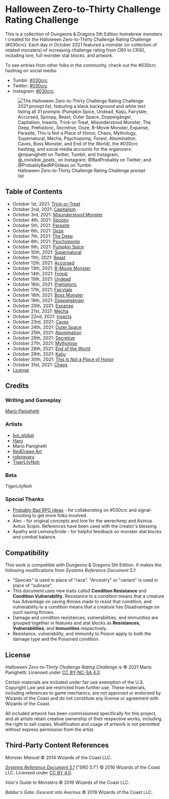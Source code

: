 # Halloween Zero-to-Thirty Challenge Rating Challenge

This is a collection of Dungeons & Dragons 5th Edition homebrew monsters I created for the Halloween Zero-to-Thirty Challenge Rating Challenge (#030crc). Each day in October 2021 featured a monster (or collection of related monsters) of increasing challenge rating from CR0 to CR30, including lore, full monster stat blocks, and artwork.

To see entries from other folks in the community, check out the #030crc hashtag on social media:

- Tumblr: [#030crc](https://www.tumblr.com/tagged/030crc)
- Twitter: [#030crc](https://twitter.com/search?q=%23030crc)
- Instagram: [#030crc](https://www.instagram.com/explore/tags/030crc/)

<figure>
  <img src="artwork/030crc-2021-prompt-list.png" alt="The Halloween Zero-to-Thirty Challenge Rating Challenge 2021 prompt list, featuring a black background and white text listing all 31 prompts (Pumpkin Spice, Undead, Kaiju, Fairytale, Accursed, Spoopy, Beast, Outer Space, Doppelgänger, Capitalism, Insects, Trick-or-Treat, Misunderstood Monster, The Deep, Prehistoric, Secretive, Ooze, B-Movie Monster, Expanse, Parasite, This is Not a Place of Honor, Chaos, Mythology, Supernatural, Mecha, Psychopomp, Forest, Abomination, Caves, Boss Monster, and End of the World), the #030crc hashtag, and social media accounts for the organizers: @mpanighetti on Twitter, Tumblr, and Instagram; @_invisible_goats_ on Instagram; @BadProbably on Twitter; and @ProbablyBadRPGIdeas on Tumblr." />
  <figcaption>Halloween Zero-to-Thirty Challenge Rating Challenge prompt list</figcaption>
</figure>

## Table of Contents

- October 1st, 2021: [Trick-or-Treat](2021-10-01-trick-or-treat.md)
- October 2nd, 2021: [Capitalism](2021-10-02-capitalism.md)
- October 3rd, 2021: [Misunderstood Monster](2021-10-03-misunderstood-monster.md)
- October 4th, 2021: [Spoopy](2021-10-04-spoopy.md)
- October 5th, 2021: [Parasite](2021-10-05-parasite.md)
- October 6th, 2021: [Ooze](2021-10-06-ooze.md)
- October 7th, 2021: [The Deep](2021-10-07-the-deep.md)
- October 8th, 2021: [Psychopomp](2021-10-08-psychopomp.md)
- October 9th, 2021: [Pumpkin Spice](2021-10-09-pumpkin-spice.md)
- October 10th, 2021: [Supernatural](2021-10-10-supernatural.md)
- October 11th, 2021: [Beast](2021-10-11-beast.md)
- October 12th, 2021: [Accursed](2021-10-12-accursed.md)
- October 13th, 2021: [B-Movie Monster](2021-10-13-b-movie-monster.md)
- October 14th, 2021: [Forest](2021-10-14-forest.md)
- October 15th, 2021: [Undead](2021-10-15-undead.md)
- October 16th, 2021: [Prehistoric](2021-10-16-prehistoric.md)
- October 17th, 2021: [Fairytale](2021-10-17-fairytale.md)
- October 18th, 2021: [Boss Monster](2021-10-18-boss-monster.md)
- October 19th, 2021: [Doppelgänger](2021-10-19-doppelganger.md)
- October 20th, 2021: [Expanse](2021-10-20-expanse.md)
- October 21st, 2021: [Mecha](2021-10-21-mecha.md)
- October 22nd, 2021: [Insects](2021-10-22-insects.md)
- October 23rd, 2021: [Caves](2021-10-23-caves.md)
- October 24th, 2021: [Outer Space](2021-10-24-outer-space.md)
- October 25th, 2021: [Abomination](2021-10-25-abomination.md)
- October 26th, 2021: [Secretive](2021-10-26-secretive.md)
- October 27th, 2021: [Mythology](2021-10-27-mythology.md)
- October 28th, 2021: [End of the World](2021-10-28-end-of-the-world.md)
- October 29th, 2021: [Kaiju](2021-10-29-kaiju.md)
- October 30th, 2021: [This Is Not a Place of Honor](2021-10-30-this-is-not-a-place-of-honor.md)
- October 31st, 2021: [Chaos](2021-10-31-chaos.md)
- [License](LICENSE.md)

## Credits

### Writing and Gameplay

[Mario Panighetti](https://mario.panighetti.net)

### Artists

- [boi_global](https://twitter.com/boi_global)
- [Haru](https://twitter.com/200dollarHaru)
- Mario Panighetti
- [RedDrawn Art](https://linktr.ee/RedDrawnArt)
- [robogyaru](https://twitter.com/robogyaru)
- [TigerLilyNoh](https://tigerlilynoh.tumblr.com)

### Beta

TigerLilyNoh

### Special Thanks

- [Probably Bad RPG Ideas](https://probablybadrpgideas.tumblr.com) - for collaborating on #030crc and signal-boosting to get more folks involved.
- Alec - for original concepts and lore for the werechimp and Asinius Avitus Scipio. References have been used with the creator's blessing.
- Apathy and LemonySnide - for helpful feedback on monster stat blocks and combat balance.

## Compatibility

This work is compatible with Dungeons & Dragons 5th Edition. It makes the following modifications from _Systems Reference Document 5.1_:

- "Species" is used in place of "race". "Ancestry" or "variant" is used in place of "subrace".
- This document uses new traits called **Condition Resistance** and **Condition Vulnerability**. Resistance to a condition means that a creature has Advantage on saving throws made to resist that condition, and vulnerability to a condition means that a creature has Disadvantage on such saving throws.
- Damage and condition resistances, vulnerabilities, and immunities are grouped together in features and stat blocks as **Resistances**, **Vulnerabilities**, and **Immunities** respectively.
- Resistance, vulnerability, and immunity to Poison apply to both the damage type and the Poisoned condition.

## License

_Halloween Zero-to-Thirty Challenge Rating Challenge_ is © 2021 Mario Panighetti. Licensed under [CC BY-NC-SA 4.0](https://creativecommons.org/licenses/by-nc-sa/4.0/legalcode).

Certain materials are included under fair use exemption of the U.S. Copyright Law and are restricted from further use. These materials, including references to game mechanics, are not approved or endorsed by Wizards of the Coast and do not constitute any license or agreement with Wizards of the Coast.

All included artwork has been commissioned specifically for this project, and all artists retain creative ownership of their respective works, including the right to sell copies. Modification and usage of artwork is not permitted without express permission from the artist.

## Third-Party Content References

_Monster Manual_ © 2014 Wizards of the Coast LLC.

_[Systems Reference Document 5.1](https://dnd.wizards.com/resources/systems-reference-document)_ ("SRD 5.1") © 2016 Wizards of the Coast LLC. Licensed under [CC BY 4.0](https://creativecommons.org/licenses/by/4.0/legalcode).

_Volo's Guide to Monsters_ © 2016 Wizards of the Coast LLC.

_Baldur's Gate: Descent into Avernus_ © 2019 Wizards of the Coast LLC.
